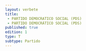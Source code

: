 ```yaml
---
layout: verbete
title:
 - PARTIDO DEMOCRATICO SOCIAL (PDS)
 - PARTIDO DEMOCRÁTICO SOCIAL (PDS)
published: true
edition: 1  
type: T
subtype: Partido
---
```


